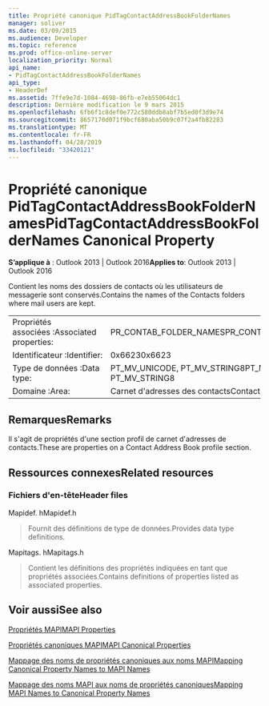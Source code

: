 ```yaml
---
title: Propriété canonique PidTagContactAddressBookFolderNames
manager: soliver
ms.date: 03/09/2015
ms.audience: Developer
ms.topic: reference
ms.prod: office-online-server
localization_priority: Normal
api_name:
- PidTagContactAddressBookFolderNames
api_type:
- HeaderDef
ms.assetid: 7ffe9e7d-1084-4698-86fb-e7eb55064dc1
description: Dernière modification le 9 mars 2015
ms.openlocfilehash: 6fb6f1c8def0e772c580ddb8abf7b5ed0f3d9e74
ms.sourcegitcommit: 8657170d071f9bcf680aba50b9c07f2a4fb82283
ms.translationtype: MT
ms.contentlocale: fr-FR
ms.lasthandoff: 04/28/2019
ms.locfileid: "33420121"
---
```

# <a name="pidtagcontactaddressbookfoldernames-canonical-property"></a><span data-ttu-id="6652a-103">Propriété canonique PidTagContactAddressBookFolderNames</span><span class="sxs-lookup"><span data-stu-id="6652a-103">PidTagContactAddressBookFolderNames Canonical Property</span></span>

  
  
<span data-ttu-id="6652a-104">**S’applique à** : Outlook 2013 | Outlook 2016</span><span class="sxs-lookup"><span data-stu-id="6652a-104">**Applies to**: Outlook 2013 | Outlook 2016</span></span> 
  
<span data-ttu-id="6652a-105">Contient les noms des dossiers de contacts où les utilisateurs de messagerie sont conservés.</span><span class="sxs-lookup"><span data-stu-id="6652a-105">Contains the names of the Contacts folders where mail users are kept.</span></span>
  
|||
|:-----|:-----|
|<span data-ttu-id="6652a-106">Propriétés associées :</span><span class="sxs-lookup"><span data-stu-id="6652a-106">Associated properties:</span></span>  <br/> |<span data-ttu-id="6652a-107">PR_CONTAB_FOLDER_NAMES</span><span class="sxs-lookup"><span data-stu-id="6652a-107">PR_CONTAB_FOLDER_NAMES</span></span>  <br/> |
|<span data-ttu-id="6652a-108">Identificateur :</span><span class="sxs-lookup"><span data-stu-id="6652a-108">Identifier:</span></span>  <br/> |<span data-ttu-id="6652a-109">0x6623</span><span class="sxs-lookup"><span data-stu-id="6652a-109">0x6623</span></span>  <br/> |
|<span data-ttu-id="6652a-110">Type de données :</span><span class="sxs-lookup"><span data-stu-id="6652a-110">Data type:</span></span>  <br/> |<span data-ttu-id="6652a-111">PT_MV_UNICODE, PT_MV_STRING8</span><span class="sxs-lookup"><span data-stu-id="6652a-111">PT_MV_UNICODE, PT_MV_STRING8</span></span>  <br/> |
|<span data-ttu-id="6652a-112">Domaine :</span><span class="sxs-lookup"><span data-stu-id="6652a-112">Area:</span></span>  <br/> |<span data-ttu-id="6652a-113">Carnet d'adresses des contacts</span><span class="sxs-lookup"><span data-stu-id="6652a-113">Contact address book</span></span>  <br/> |
   
## <a name="remarks"></a><span data-ttu-id="6652a-114">Remarques</span><span class="sxs-lookup"><span data-stu-id="6652a-114">Remarks</span></span>

<span data-ttu-id="6652a-115">Il s'agit de propriétés d'une section profil de carnet d'adresses de contacts.</span><span class="sxs-lookup"><span data-stu-id="6652a-115">These are properties on a Contact Address Book profile section.</span></span>
  
## <a name="related-resources"></a><span data-ttu-id="6652a-116">Ressources connexes</span><span class="sxs-lookup"><span data-stu-id="6652a-116">Related resources</span></span>

### <a name="header-files"></a><span data-ttu-id="6652a-117">Fichiers d'en-tête</span><span class="sxs-lookup"><span data-stu-id="6652a-117">Header files</span></span>

<span data-ttu-id="6652a-118">Mapidef. h</span><span class="sxs-lookup"><span data-stu-id="6652a-118">Mapidef.h</span></span>
  
> <span data-ttu-id="6652a-119">Fournit des définitions de type de données.</span><span class="sxs-lookup"><span data-stu-id="6652a-119">Provides data type definitions.</span></span>
    
<span data-ttu-id="6652a-120">Mapitags. h</span><span class="sxs-lookup"><span data-stu-id="6652a-120">Mapitags.h</span></span>
  
> <span data-ttu-id="6652a-121">Contient les définitions des propriétés indiquées en tant que propriétés associées.</span><span class="sxs-lookup"><span data-stu-id="6652a-121">Contains definitions of properties listed as associated properties.</span></span>
    
## <a name="see-also"></a><span data-ttu-id="6652a-122">Voir aussi</span><span class="sxs-lookup"><span data-stu-id="6652a-122">See also</span></span>



[<span data-ttu-id="6652a-123">Propriétés MAPI</span><span class="sxs-lookup"><span data-stu-id="6652a-123">MAPI Properties</span></span>](mapi-properties.md)
  
[<span data-ttu-id="6652a-124">Propriétés canoniques MAPI</span><span class="sxs-lookup"><span data-stu-id="6652a-124">MAPI Canonical Properties</span></span>](mapi-canonical-properties.md)
  
[<span data-ttu-id="6652a-125">Mappage des noms de propriétés canoniques aux noms MAPI</span><span class="sxs-lookup"><span data-stu-id="6652a-125">Mapping Canonical Property Names to MAPI Names</span></span>](mapping-canonical-property-names-to-mapi-names.md)
  
[<span data-ttu-id="6652a-126">Mappage des noms MAPI aux noms de propriétés canoniques</span><span class="sxs-lookup"><span data-stu-id="6652a-126">Mapping MAPI Names to Canonical Property Names</span></span>](mapping-mapi-names-to-canonical-property-names.md)

